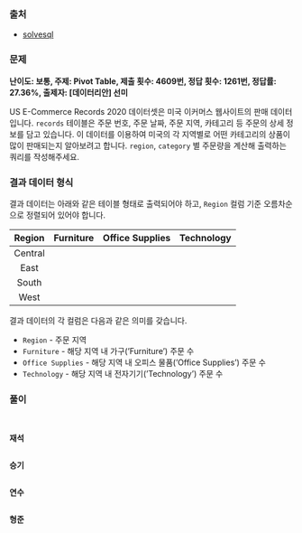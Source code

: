 ### 출처
- [solvesql](https://solvesql.com/problems/characteristics-of-orders/)

### 문제

**난이도: 보통, 주제: Pivot Table, 제출 횟수: 4609번, 정답 횟수: 1261번, 정답률: 27.36%, 출제자: [데이터리안] 선미**

US E-Commerce Records 2020 데이터셋은 미국 이커머스 웹사이트의 판매 데이터 입니다. `records` 테이블은 주문 번호, 주문 날짜, 주문 지역, 카테고리 등 주문의 상세 정보를 담고 있습니다. 이 데이터를 이용하여 미국의 각 지역별로 어떤 카테고리의 상품이 많이 판매되는지 알아보려고 합니다. `region`, `category` 별 주문량을 계산해 출력하는 쿼리를 작성해주세요.

### 결과 데이터 형식
결과 데이터는 아래와 같은 테이블 형태로 출력되어야 하고, `Region` 컬럼 기준 오름차순으로 정렬되어 있어야 합니다.

Region|Furniture|Office Supplies|Technology
:--:|:--:|:--:|:--:
Central|||
East|||
South|||
West|||

결과 데이터의 각 컬럼은 다음과 같은 의미를 갖습니다.

- `Region` - 주문 지역
- `Furniture` - 해당 지역 내 가구(’Furniture’) 주문 수
- `Office Supplies` - 해당 지역 내 오피스 물품(’Office Supplies’) 주문 수
- `Technology` - 해당 지역 내 전자기기(’Technology’) 주문 수

### 풀이
<br>

**재석**

```sql
```   

**승기**
```sql
```

**연수**

```sql
```

**형준**
```sql
```